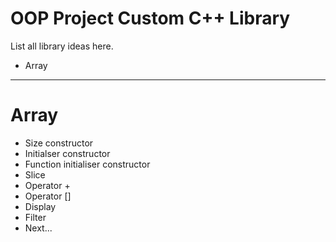 <h1>OOP Project Custom C++ Library</h1>

List all library ideas here.
<ul>
	<li>Array</li>
</ul>

<hr/>

<h1>Array</h1>
<ul>
	<li>Size constructor</li>
	<li>Initialser constructor</li>
	<li>Function initialiser constructor</li>
	<li>Slice</li>
	<li>Operator +</li>
	<li>Operator []</li>
	<li>Display</li>
	<li>Filter</li>
	<li>Next...</li>
</ul>

